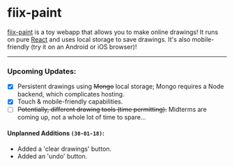 # fiix-paint
[fiix-paint](http://stevenxie.me/fiix-paint) is a toy webapp that allows you to make online drawings! 
It runs on pure [React](https://reactjs.org) and uses local storage to save drawings. It's also mobile-friendly (try it on an Android or iOS browser)!

---

### Upcoming Updates:
- [x] Persistent drawings using ~~Mongo~~ local storage; Mongo requires a Node backend, which complicates hosting.
- [x] Touch & mobile-friendly capabilities.
- [ ] ~~Potentially, different drawing tools (time permitting).~~ Midterms are coming up, not a whole lot of time to spare...

#### Unplanned Additions `(30-01-18)`:
* Added a 'clear drawings' button.
* Added an 'undo' button.

